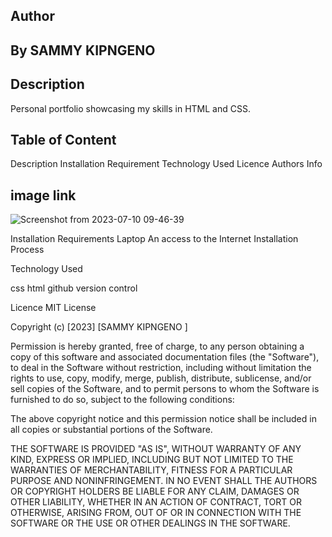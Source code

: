 ## Author
## By SAMMY KIPNGENO
## Description
Personal portfolio showcasing my skills in HTML and CSS.
## Table of Content
Description
Installation Requirement
Technology Used 
Licence
Authors Info


## image link

![Screenshot from 2023-07-10 09-46-39](https://github.com/Sammybett-bit/My-Portfolio/assets/132260597/ce5e3d50-94d3-459e-91eb-0f958b2b4fdf)



Installation Requirements
Laptop
An access to the Internet
Installation Process

Technology Used

css
html
github
version control

Licence
MIT License

Copyright (c) [2023] [SAMMY KIPNGENO ]

Permission is hereby granted, free of charge, to any person obtaining a copy
of this software and associated documentation files (the "Software"), to deal
in the Software without restriction, including without limitation the rights
to use, copy, modify, merge, publish, distribute, sublicense, and/or sell
copies of the Software, and to permit persons to whom the Software is
furnished to do so, subject to the following conditions:

The above copyright notice and this permission notice shall be included in all
copies or substantial portions of the Software.

THE SOFTWARE IS PROVIDED "AS IS", WITHOUT WARRANTY OF ANY KIND, EXPRESS OR
IMPLIED, INCLUDING BUT NOT LIMITED TO THE WARRANTIES OF MERCHANTABILITY,
FITNESS FOR A PARTICULAR PURPOSE AND NONINFRINGEMENT. IN NO EVENT SHALL THE
AUTHORS OR COPYRIGHT HOLDERS BE LIABLE FOR ANY CLAIM, DAMAGES OR OTHER
LIABILITY, WHETHER IN AN ACTION OF CONTRACT, TORT OR OTHERWISE, ARISING FROM,
OUT OF OR IN CONNECTION WITH THE SOFTWARE OR THE USE OR OTHER DEALINGS IN THE
SOFTWARE.